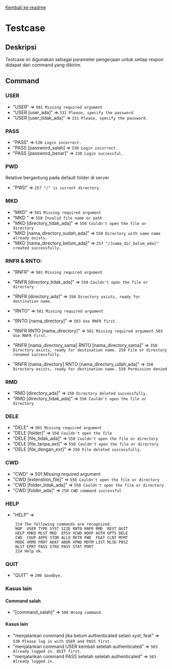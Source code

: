[Kembali ke readme](README.md)

# Testcase

## Deskripsi
Testcase ini digunakan sebagai parameter pengerjaan untuk setiap respon didapat dari command yang dikirim.

## Command

### USER
- "USER" => `501 Missing required argument`
- "USER [user_ada]" => `331 Please, specify the password.`
- "USER [user_tidak_ada]" => `331 Please, specify the password.`

### PASS
- "PASS" => `530 Login incorrect.`
- "PASS [password_salah] => `530 Login incorrect.`
- "PASS [password_benar]" => `230 Login successful.`

### PWD
Relative bergantung pada default folder di server
- "PWD" => `257 "/" is current directory.`

### MKD
- "MKD" => `501 Missing required argument`
- "MKD  " => `550 Invalid file name or path`
- "MKD  [directory_tidak_ada]" => `550 Couldn't open the file or directory`
- "MKD [nama_directory_sudah_ada]" => `550 Directory with same name already exists.`
- "MKD [nama_directory_belum_ada]" => `257 "/[nama_dir_belum_ada]" created successfully.`

### RNFR & RNTO:
- "RNFR" => `501 Missing required argument`
- "RNFR [directory_tidak_ada]" => `550 Couldn't open the file or directory`
- "RNFR [directory_ada]" => `350 Directory exists, ready for destination name.`
- "RNTO" => `501 Missing required argument`
- "RNTO [nama_directory]" => `503 Use RNFR first.`

- "RNFR
   RNTO [nama_directory]" =>
        ```501 Missing required argument
        503 Use RNFR first.```

- "RNFR [nama_directory_sama]
   RNTO [nama_directory_sama]" =>
        ```350 Directory exists, ready for destination name.
        250 File or directory renamed successfully.```

- "RNFR [nama_directory]
   RNTO [nama_directory_udah_ada]" =>
        ```350 Directory exists, ready for destination name.
        550 Permission denied```

### RMD
- "RMD [directory_ada]" => `250 Directory deleted successfully.`
- "RMD [directory_tidak_ada]" => `550 Couldn't open the file or directory`

### DELE
- "DELE" => `501 Missing required argument`
- "DELE [folder]" => `550 Couldn't open the file`
- "DELE [file_tidak_ada]" => `550 Couldn't open the file or directory`
- "DELE [file_tanpa_ext]" => `550 Couldn't open the file or directory`
- "DELE [file_dengan_ext]" => `250 File deleted successfully.`

### CWD
- "CWD" => 501 Missing required argument
- "CWD [extenstion_file]" => `550 Couldn't open the file or directory`
- "CWD [folder_tidak_ada]" => `550 Couldn't open the file or directory`
- "CWD [folder_ada]" => `250 CWD command successful`

### HELP
- "HELP" =>
   ```
    214 The following commands are recognized.
    NOP  USER TYPE SYST SIZE RNTO RNFR RMD  REST QUIT
    HELP XMKD MLST MKD  EPSV XCWD NOOP AUTH OPTS DELE
    CWD  CDUP APPE STOR ALLO RETR PWD  FEAT CLNT MFMT
    MODE XRMD PROT ADAT ABOR XPWD MDTM LIST MLSD PBSZ
    NLST EPRT PASS STRU PASV STAT PORT
    214 Help ok.
   ```

### QUIT
- "QUIT" => `200 Goodbye.`

### Kasus lain

#### Command salah
- "[command_salah]" => `500 Wrong command.`

#### Kasus lain
- "menjalankan command jika belum authenticated selain syst, feat" => `530 Please log in with USER and PASS first.`
- "menjalankan command USER kembali setelah authenticated" => `503 Already logged in. QUIT first.`
- "menjalankan command PASS setelah setelah authenticated" => `503 Already logged in.`
